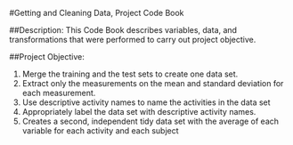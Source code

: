 #Getting and Cleaning Data, Project Code Book


##Description:
This Code Book describes variables, data, and transformations that were performed to carry out project objective.

##Project Objective:
1.	Merge the training and the test sets to create one data set.
2.	Extract only the measurements on the mean and standard deviation for each measurement. 
3.	Use descriptive activity names to name the activities in the data set
4.	Appropriately label the data set with descriptive activity names.
5.	Creates a second, independent tidy data set with the average of each variable for each activity and each subject

